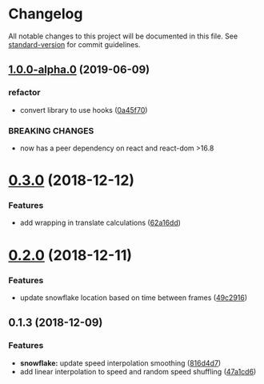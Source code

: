 # Changelog

All notable changes to this project will be documented in this file. See [standard-version](https://github.com/conventional-changelog/standard-version) for commit guidelines.

## [1.0.0-alpha.0](https://github.com/cahilfoley/snowfall/compare/v0.3.0...v1.0.0-alpha.0) (2019-06-09)


### refactor

* convert library to use hooks ([0a45f70](https://github.com/cahilfoley/snowfall/commit/0a45f70))


### BREAKING CHANGES

* now has a peer dependency on react and react-dom >16.8



<a name="0.3.0"></a>
# [0.3.0](https://github.com/cahilfoley/snowfall/compare/v0.2.0...v0.3.0) (2018-12-12)


### Features

* add wrapping in translate calculations ([62a16dd](https://github.com/cahilfoley/snowfall/commit/62a16dd))



<a name="0.2.0"></a>
# [0.2.0](https://github.com/cahilfoley/snowfall/compare/v0.1.3...v0.2.0) (2018-12-11)


### Features

* update snowflake location based on time between frames ([49c2916](https://github.com/cahilfoley/snowfall/commit/49c2916))



<a name="0.1.3"></a>
## 0.1.3 (2018-12-09)


### Features

* **snowflake:** update speed interpolation smoothing ([816d4d7](https://github.com/cahilfoley/snowfall/commit/816d4d7))
* add linear interpolation to speed and random speed shuffling ([47a1cd6](https://github.com/cahilfoley/snowfall/commit/47a1cd6))
